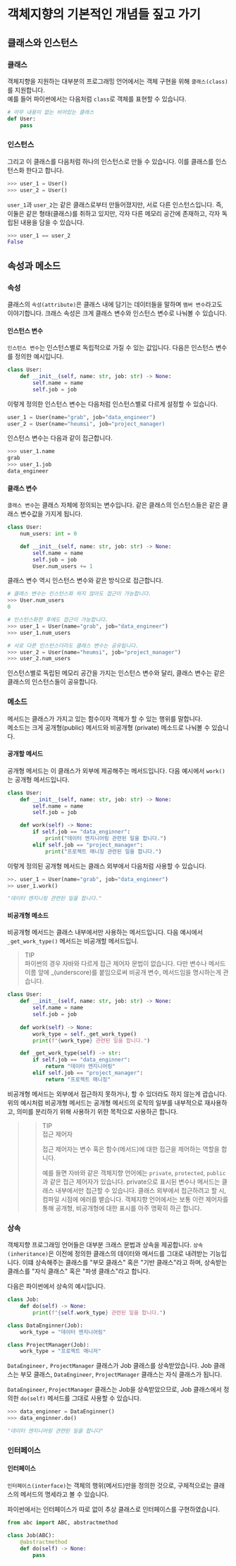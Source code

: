 # 객체지향의 기본적인 개념들 짚고 가기

## 클래스와 인스턴스
### 클래스

객체지향을 지원하는 대부분의 프로그래밍 언어에서는 객체 구현을 위해 `클래스(class)`를 지원합니다.  
예를 들어 파이썬에서는 다음처럼 `class`로 객체를 표현할 수 있습니다.

```python
# 아무 내용이 없는 비어있는 클래스
def User:
    pass
```

### 인스턴스

그리고 이 클래스를 다음처럼 하나의 인스턴스로 만들 수 있습니다. 이를 클래스를 인스턴스화 한다고 합니다.

```python
>>> user_1 = User()
>>> user_2 = User()
```

`user_1`과 `user_2`는 같은 클래스로부터 만들어졌지만, 서로 다른 인스턴스입니다. 즉, 이둘은 같은 형태(클래스)를 취하고 있지만, 각자 다른 메모리 공간에 존재하고, 각자 독립된 내용을 담을 수 있습니다.

```python
>>> user_1 == user_2
False
```

## 속성과 메소드

### 속성

클래스의 `속성(attribute)`은 클래스 내에 담기는 데이터들을 말하며 `멤버 변수`라고도 이야기합니다. 크래스 속성은 크게 클래스 변수와 인스턴스 변수로 나눠볼 수 있습니다.

#### 인스턴스 변수

`인스턴스 변수`는 인스턴스별로 독립적으로 가질 수 있는 값입니다. 다음은 인스턴스 변수를 정의한 예시입니다.

```python
class User:
    def __init__(self, name: str, job: str) -> None:
        self.name = name
        self.job = job
```

이렇게 정의한 인스턴스 변수는 다음처럼 인스턴스별로 다르게 설정할 수 있습니다.

```python
user_1 = User(name="grab", job="data_engineer")
user_2 = User(name="heumsi", job="project_manager)
```

인스턴스 변수는 다음과 같이 접근합니다.

```python
>>> user_1.name
grab
>>> user_1.job
data_engineer
```

#### 클래스 변수

`클래스 변수`는 클래스 자체에 정의되는 변수입니다. 같은 클래스의 인스턴스들은 같은 클래스 변수값을 가지게 됩니다.

```python
class User:
    num_users: int = 0

    def __init__(self, name: str, job: str) -> None:
        self.name = name
        self.job = job
        User.num_users += 1
```

클래스 변수 역시 인스턴스 변수와 같은 방식으로 접근합니다.

```python
# 클래스 변수는 인스턴스화 하지 않아도 접근이 가능합니다.
>>> User.num_users
0

# 인스턴스화한 후에도 접근이 가능합니다.
>>> user_1 = User(name="grab", job="data_engineer")
>>> user_1.num_users

# 서로 다른 인스턴스더라도 클래스 변수는 공유됩니다.
>>> user_2 = User(name="heumsi", job="project_manager")
>>> user_2.num_users
```

인스턴스별로 독립된 메모리 공간을 가지는 인스턴스 변수와 달리, 클래스 변수는 같은 클래스의 인스턴스들이 공유합니다.

### 메소드

메서드는 클래스가 가지고 있는 함수이자 객체가 할 수 있는 행위를 말합니다.  
메소드는 크게 공개형(public) 메서드와 비공개형 (private) 메소드로 나눠볼 수 있습니다.

#### 공개할 메서드

공개형 메서드는 이 클래스가 외부에 제공해주는 메서드입니다. 다음 예시에서 `work()`는 공개형 메서드입니다.

```python
class User:
    def __init__(self, name: str, job: str) -> None:
        self.name = name
        self.job = job

    def work(self) -> None:
        if self.job == "data_enginner":
            print("데이터 엔지니어링 관련된 일을 합니다.")
        elif self.job == "project_manager":
            print("프로젝트 매니징 관련된 일을 합니다.")
```

이렇게 정의된 공개형 메서드는 클래스 외부에서 다음처럼 사용할 수 있습니다.

```python
>>. user_1 = User(name="grab", job="data_engineer")
>> user_1.work()

"데이터 엔지니링 관련된 일을 합니다."
```

#### 비공개형 메소드

비공개형 메서드는 클래스 내부에서만 사용하는 메서드입니다. 다음 예시에서 `_get_work_type()` 메서드는 비공개할 메서드입니.

> TIP  
> 파이썬의 경우 자바와 다르게 접근 제어자 문법이 없습니다. 다만 변수나 메서드 이름 앞에 _(underscore)를 붙임으로써 비공개 변수, 메서드임을 명시하는게 관습니다.

```python
class User:
    def __init__(self, name: str, job: str) -> None:
        self.name = name
        self.job = job
    
    def work(self) -> None:
        work_type = self._get_work_type()
        print(f"{work_type} 관련된 일을 합니다.")

    def _get_work_type(self) -> str:
        if self.job == "data_enginner":
            return "데이터 엔지니어링"
        elif self.job == "project_manager":
            return "프로젝트 매니징"
```

비공개형 메서드는 외부에서 접근하지 못하거나, 할 수 있더라도 하지 않는게 괍습니다. 위의 예시처럼 비공개형 메서드는 공개형 메서드의 로직의 일부를 내부적으로 재사용하고, 의미를 분리하기 위해 사용하기 위한 목적으로 사용하곤 합니다.

>> TIP  
>> 접근 제어자
>>
>> 접근 제어자는 변수 혹은 함수(메서드)에 대한 접근을 제어하는 역할을 합니다.
>>
>> 예를 들면 자바와 같은 객체지향 언어에는 `private`, `protected`, `public` 과 같은 접근 제어자가 있습니다. private으로 표시된 변수나 메서드는 클래스 내부에서만 접근할 수 있습니다. 클래스 외부에서 접근하려고 할 시, 컴파일 시점에 에러를 뱉습니다. 객체지향 언어에서는 보통 이런 제어자를 통해 공개형, 비공개형에 대한 표시를 아주 명확히 하곤 합니다.

### 상속

객체지향 프로그래밍 언어들은 대부분 크래스 문법과 상속을 제공합니다. `상속(inheritance)`은 이전에 정의한 클래스의 데이터와 메서드를 그대로 내려받는 기능입니다. 이떄 상속해주는 클래스를 "부모 클래스" 혹은 "기반 클래스"라고 하며, 상속받는 클래스를 "자식 클래스" 혹은 "파생 클래스"라고 합니다. 

다음은 파이썬에서 상속의 예시입니다.

```python
class Job:
    def do(self) -> None:
        print(f"{self.work_type} 관련된 일을 합니다.")

class DataEnginner(Job):
    work_type = "데이터 엔지니어링"

class ProjectManager(Job):
    work_type = "프로젝트 매니저"
```

`DataEngineer,` `ProjectManager` 클래스가 Job 클래스를 상속받았습니다. Job 클래스는 부모 클래스, `DataEngineer`, `ProjectManager` 클래스는 자식 클래스가 됩니다.

`DataEngineer`, `ProjectManager` 클래스는 Job을 상속받았으므로, Job 클래스에서 정의한 `do(self)` 메서드를 그대로 사용할 수 있습니다.

```python
>>> data_enginner = DataEnginner()
>>> data_enginner.do()

"데이터 엔지니어링 관련된 일을 합니다"
```

### 인터페이스

#### 인터페이스

`인터페이스(interface)`는 객체의 행위(메서드)만을 정의한 것으로, 구체적으로는 클래스의 메서드의 명세라고 볼 수 있습니다.

파이썬에서는 인터페이스가 따로 없이 추상 클래스로 인터페이스를 구현하였습니다.

```python
from abc import ABC, abstractmethod

class Job(ABC):
    @abstractmethod
    def do(self) -> None:
        pass
```